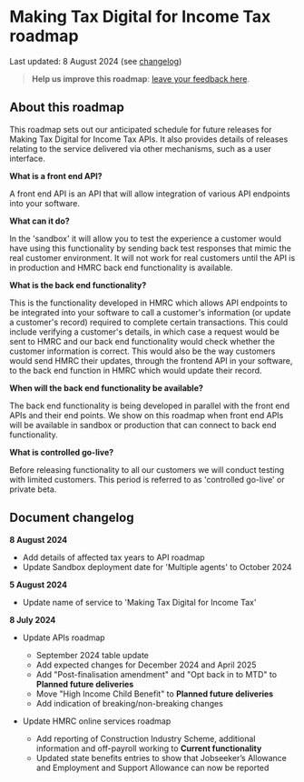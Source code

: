 
# Making Tax Digital for Income Tax roadmap 

Last updated: 8 August 2024 (see [changelog](#document-changelog))

> **Help us improve this roadmap**: [leave your feedback here](https://docs.google.com/forms/d/e/1FAIpQLSe9jb0WCXWO9yt6zLBTKZLSK2oiTQcGPD96CTiwnQF0QxH5Tw/viewform).

## About this roadmap

This roadmap sets out our anticipated schedule for future releases for Making Tax Digital for Income Tax APIs. It also provides details of releases relating to
the service delivered via other mechanisms, such as a user interface.

**What is a front end API?**

A front end API is an API that will allow integration of various API endpoints into your software.

**What can it do?**

In the 'sandbox' it will allow you to test the experience a customer would have using this functionality by sending back
test responses that mimic the real customer environment. It will not work for real customers until the API is in
production and HMRC back end functionality is available.

**What is the back end functionality?**

This is the functionality developed in HMRC which allows API endpoints to be integrated into your software to call a
customer's information (or update a customer's record) required to complete certain transactions. This could include verifying a customer's details, in which case a request would be sent to HMRC and our back end
functionality would check whether the customer information is correct. This would also be the way customers would send
HMRC their updates, through the frontend API in your software, to the back end function in HMRC which would update their
record.

**When will the back end functionality be available?**

The back end functionality is being developed in parallel with the front end APIs and their end points. We show on
this roadmap when front end APIs will be available in sandbox or production that can connect to back end
functionality.

**What is controlled go-live?**

Before releasing functionality to all our customers we will conduct testing with limited customers. This period is referred to as 'controlled go-live' or private beta.

## Document changelog

**8 August 2024**

- Add details of affected tax years to API roadmap
- Update Sandbox deployment date for 'Multiple agents' to October 2024

**5 August 2024**

- Update name of service to 'Making Tax Digital for Income Tax'

**8 July 2024**

- Update APIs roadmap
	- September 2024 table update
	- Add expected changes for December 2024 and April 2025
	- Add "Post-finalisation amendment" and "Opt back in to MTD" to **Planned future deliveries**
	- Move "High Income Child Benefit" to **Planned future deliveries**
	- Add indication of breaking/non-breaking changes

- Update HMRC online services roadmap
	- Add reporting of Construction Industry Scheme, additional information and off-payroll working to **Current functionality**
	- Updated state benefits entries to show that Jobseeker’s Allowance and Employment and Support Allowance can now be reported